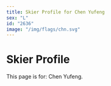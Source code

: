 ```yaml
---
title: Skier Profile for Chen Yufeng
sex: "L"
id: "2636"
image: "/img/flags/chn.svg" 
---
```


# Skier Profile

This page is for: Chen Yufeng.
    